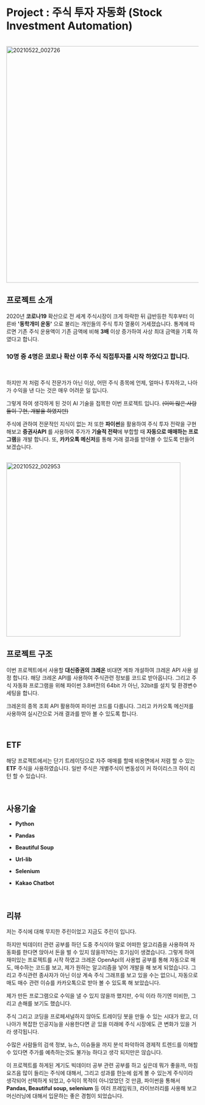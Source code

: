 # Project : 주식 투자 자동화 (Stock Investment Automation)
<br/>
<img width="619" alt="20210522_002726" src="https://user-images.githubusercontent.com/57824945/119161739-9b65d380-ba94-11eb-83ba-3fa6f9a882d0.png">

<br/>

## 프로젝트 소개

2020년 **코로나19** 확산으로 전 세계 주식시장이 크게 하락한 뒤 급반등한 직후부터 이른바 **'동학개미 운동'** 으로 불리는 개인들의 주식 투자 열풍이 거세졌습니다.
통계에 따르면 기존 주식 운용액이 기존 금액에 비해 **3배** 이상 증가하여 사상 최대 금액을 기록 하였다고 합니다.

### 10명 중 4명은 코로나 확산 이후 주식 직접투자를 시작 하였다고 합니다.

<br/>

하지만 저 처럼 주식 전문가가 아닌 이상,  어떤 주식 종목에 언제, 얼마나 투자하고, 나아가 수익을 낸 다는 것은 매우 어려운 일 입니다.

그렇게 하여 생각하게 된 것이 AI 기술을 접목한 이번 프로젝트 입니다. ~~(이미 많은 사람들이 구현, 개발을 하였지만)~~

주식에 관하여 전문적인 지식이 없는 저 또한 **파이썬**을 활용하여 주식 투자 전략을 구현해보고 **증권사API**
를 사용하여 주가가 **기술적 전략**에 부합할 때 **자동으로 매매하는 프로그램**을 개발 합니다. 또, **카카오톡 메신저**를 통해 거래 결과를 받아볼 수 있도록 만들어 보겠습니다.

<br/>

<img width="456" alt="20210522_002953" src="https://user-images.githubusercontent.com/57824945/119161987-d6680700-ba94-11eb-9b16-ffcc6f871ce1.png">



<br/>

## 프로젝트 구조

이번 프로젝트에서 사용할 **대신증권의 크레온** 비대면 계좌 개설하여 크레온 API 사용 설정 합니다.
해당 크레온 API를 사용하여 주식관련 정보를 코드로 받아옵니다.
그리고 주식 자동화 프로그램을 위해 파이썬 3.8버전의 64bit 가 아닌, 32bit를 설치 및 환경변수 세팅을 합니다.

크레온의 종목 조회 API 활용하여 파이썬 코드를 다룹니다.
그리고 카카오톡 메신저를 사용하여 실시간으로 거래 결과를 받아 볼 수 있도록 합니다.

<br/>

## ETF

해당 프로젝트에서는 단기 트레이딩으로 자주 매매를 할때 비용면에서 저렴 할 수 있는 **ETF** 주식을 사용하였습니다.
일반 주식은 개별주식이 변동성이 커 하이리스크 하이 리턴 할 수 있습니다.

<br/>

## 사용기술

- **Python**

- **Pandas**

- **Beautiful Soup**

- **Url-lib**

- **Selenium**

- **Kakao Chatbot**

<br/>

## 리뷰

저는 주식에 대해 무지한 주린이었고 지금도 주린이 입니다. 

하지만 빅데이터 관련 공부를 하던 도중 주식이야 말로 어떠한 알고리즘을 사용하여 자동화를 한다면 앉아서 돈을 벌 수 있지 않을까?라는 호기심이 생겼습니다.
그렇게 하여 재미있는 프로젝트를 시작 하였고 크레온 OpenApi의 사용법 공부를 통해 자동으로 매도, 매수하는 코드를 보고, 제가 원하는 알고리즘을 넣어
개발을 해 보게 되었습니다.
그리고 주식관련 종사자가 아닌 이상 계속 주식 그래프를 보고 있을 수는 없으니, 자동으로 매도 매수 관련 이슈를 카카오톡으로 받아 볼 수 있도록 해 보았습니다.

제가 만든 프로그램으로 수익을 낼 수 있지 않을까 했지만, 수익 이라 하기엔 미비한, 그리고 손해를 보기도 했습니다.

주식 그리고 코딩을 프로페셔널하지 않아도 트레이딩 봇을 만들 수 있는 시대가 왔고, 더 나아가 복잡한 인공지능을 사용한다면 곧 있을 미래에 주식 시장에도
큰 변화가 있을 거라 생각됩니다.

수많은 사람들의 검색 정보, 뉴스, 이슈들을 까지 분석 파악하여 경제적 트렌드를 이해할 수 있다면 주가를 예측하는것도 불가능 하다고 생각 되지만은 않습니다.

이 프로젝트를 하게된 계기도 빅데이터 공부 관련 공부를 하고 싶은데 뭐가 좋을까, 마침 요즈음 많이 들리는 주식에 대해서, 그리고 성과를 한눈에 쉽게
볼 수 있는게 주식이라 생각되어 선택하게 되었고, 수익이 목적이 아니었었던 것 만큼, 파이썬을 통해서 **Pandas, Beautiful soup, selenium** 등 여러 프레임워크,
라이브러리를 사용해 보고 머신러닝에 대해서 입문하는 좋은 경험이 되었습니다.
